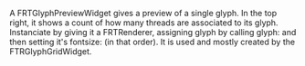 A FRTGlyphPreviewWidget gives a preview of a single glyph. In the top right, it shows a count of how many threads are associated to its glyph.
Instanciate by giving it a FRTRenderer, assigning glyph by calling glyph: and then setting it's fontsize: (in that order).
It is used and mostly created by the FTRGlyphGridWidget.